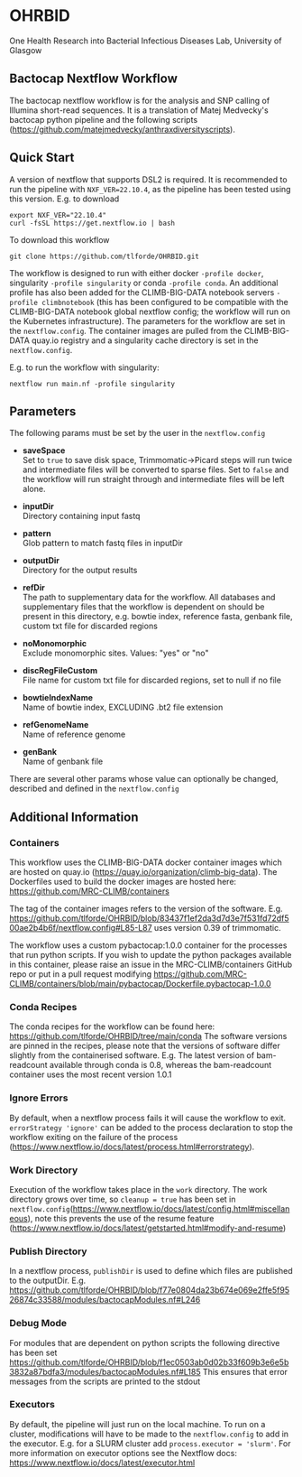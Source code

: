 # OHRBID
One Health Research into Bacterial Infectious Diseases Lab, University of Glasgow

## Bactocap Nextflow Workflow

The bactocap nextflow workflow is for the analysis and SNP calling of Illumina short-read sequences. It is a translation of Matej Medvecky's bactocap python pipeline and the following scripts (https://github.com/matejmedvecky/anthraxdiversityscripts).

## Quick Start

A version of nextflow that supports DSL2 is required. It is recommended to run the pipeline with `NXF_VER=22.10.4`, as the pipeline has been tested using this version.
E.g. to download
```
export NXF_VER="22.10.4"
curl -fsSL https://get.nextflow.io | bash
```
To download this workflow
```
git clone https://github.com/tlforde/OHRBID.git
```

The workflow is designed to run with either docker `-profile docker`, singularity `-profile singularity` or conda `-profile conda`. An additional profile has also been added for the CLIMB-BIG-DATA notebook servers `-profile climbnotebook` (this has been configured to be compatible with the CLIMB-BIG-DATA notebook global nextflow config; the workflow will run on the Kubernetes infrastructure).
The parameters for the workflow are set in the `nextflow.config`.
The container images are pulled from the CLIMB-BIG-DATA quay.io registry and a singularity cache directory is set in the `nextflow.config`.

E.g. to run the workflow with singularity:
```
nextflow run main.nf -profile singularity
```

## Parameters

The following params must be set by the user in the `nextflow.config`

* **saveSpace**<br />
Set to `true` to save disk space, Trimmomatic->Picard steps will run twice and intermediate files will be converted to sparse files. Set to `false` and the workflow will run straight through and intermediate files will be left alone.

* **inputDir**<br /> 
Directory containing input fastq 

* **pattern**<br />
Glob pattern to match fastq files in inputDir

* **outputDir**<br /> 
Directory for the output results

* **refDir**<br /> 
The path to supplementary data for the workflow. All databases and supplementary files that the workflow is dependent on should be present in this directory,
e.g. bowtie index, reference fasta, genbank file, custom txt file for discarded regions

* **noMonomorphic**<br /> 
Exclude monomorphic sites. Values: "yes" or "no"

* **discRegFileCustom**<br /> 
File name for custom txt file for discarded regions, set to null if no file

* **bowtieIndexName**<br /> 
Name of bowtie index, EXCLUDING .bt2 file extension 

* **refGenomeName**<br /> 
Name of reference genome

* **genBank**<br /> 
Name of genbank file
  
There are several other params whose value can optionally be changed, described and defined in the `nextflow.config`

## Additional Information

### Containers ###
This workflow uses the CLIMB-BIG-DATA docker container images which are hosted on quay.io (https://quay.io/organization/climb-big-data).
The Dockerfiles used to build the docker images are hosted here: https://github.com/MRC-CLIMB/containers

The tag of the container images refers to the version of the software. E.g.
https://github.com/tlforde/OHRBID/blob/83437f1ef2da3d7d3e7f531fd72df500ae2b4b6f/nextflow.config#L85-L87
uses version 0.39 of trimmomatic.

The workflow uses a custom pybactocap:1.0.0 container for the processes that run python scripts. If you wish to update the python packages available in this container, please raise an issue in the MRC-CLIMB/containers GitHub repo or put in a pull request modifying https://github.com/MRC-CLIMB/containers/blob/main/pybactocap/Dockerfile.pybactocap-1.0.0

### Conda Recipes ###
The conda recipes for the workflow can be found here: https://github.com/tlforde/OHRBID/tree/main/conda
The software versions are pinned in the recipes, please note that the versions of software differ slightly from the containerised software.
E.g. The latest version of bam-readcount available through conda is 0.8, whereas the bam-readcount container uses the most recent version 1.0.1

### Ignore Errors ###
By default, when a nextflow process fails it will cause the workflow to exit. `errorStrategy 'ignore'` can be added to the process declaration to stop the workflow exiting on the failure of the process (https://www.nextflow.io/docs/latest/process.html#errorstrategy).

### Work Directory ###
Execution of the workflow takes place in the `work` directory. The work directory grows over time, so `cleanup = true` has been set in `nextflow.config`(https://www.nextflow.io/docs/latest/config.html#miscellaneous), note this prevents the use of the resume feature (https://www.nextflow.io/docs/latest/getstarted.html#modify-and-resume)

### Publish Directory ###
In a nextflow process, `publishDir` is used to define which files are published to the outputDir.
E.g.
https://github.com/tlforde/OHRBID/blob/f77e0804da23b674e069e2ffe5f9526874c33588/modules/bactocapModules.nf#L246

### Debug Mode ###
For modules that are dependent on python scripts the following directive has been set
https://github.com/tlforde/OHRBID/blob/f1ec0503ab0d02b33f609b3e6e5b3832a87bdfa3/modules/bactocapModules.nf#L185
This ensures that error messages from the scripts are printed to the stdout

### Executors ###

By default, the pipeline will just run on the local machine. To run on a cluster, modifications will have to be made to the `nextflow.config` to add in the executor. E.g. for a SLURM cluster add `process.executor = 'slurm'`. For more information on executor options see the Nextflow docs: https://www.nextflow.io/docs/latest/executor.html
